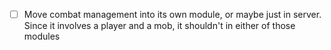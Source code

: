 - [ ] Move combat management into its own module, or maybe just in server. Since it involves a player and a mob, it shouldn't in either of those modules
